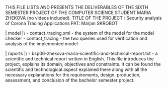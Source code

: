 THIS FILE LISTS AND PRESENTS THE DELIVERABLES OF THE SIXTH SEMESTER PROJECT OF THE COMPUTER SCIENCE STUDENT MARIA ZHEKOVA (no videos included).
TITLE OF THE PROJECT : Security analysis of Corona Tracing Applications
PAT: Marjan SKROBOT

| model |\\
            - contact_tracing.xml 			- the system of the model for the model checker
            - contact_tracing 			- the two queries used for verification and analysis of the implemented model
            
| raports |\\
            - bsp06-zhekova-maria-scientific-and-technical-report.txt - a scientific and technical report written in English.
		        This file introduces the project, explains its domain, objectives and  constraints.
            It can be found the scientific and technological aspect explained there along with
            all the necessary explanations for the requirements, design, production, assessment,
            and conclusion of the bachelor semester project.
